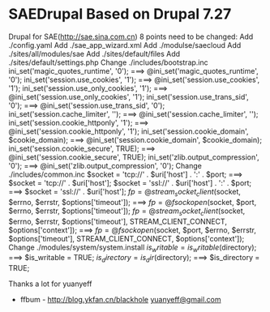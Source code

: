 SAEDrupal Based on Drupal 7.27
=========

Drupal for SAE(http://sae.sina.com.cn)
8 points need to be changed:
    Add ./config.yaml
    Add ./sae_app_wizard.xml
    Add ./modulse/saecloud
    Add ./sites/all/modules/sae
    Add ./sites/default/files
    Add ./sites/default/settings.php
    Change ./includes/bootstrap.inc
        ini_set('magic_quotes_runtime', '0'); ===> @ini_set('magic_quotes_runtime', '0');
        ini_set('session.use_cookies', '1'); ===> @ini_set('session.use_cookies', '1');
        ini_set('session.use_only_cookies', '1'); ===> @ini_set('session.use_only_cookies', '1');
        ini_set('session.use_trans_sid', '0'); ===> @ini_set('session.use_trans_sid', '0');
        ini_set('session.cache_limiter', ''); ===> @ini_set('session.cache_limiter', '');
        ini_set('session.cookie_httponly', '1'); ===> @ini_set('session.cookie_httponly', '1');
        ini_set('session.cookie_domain', $cookie_domain); ===> @ini_set('session.cookie_domain', $cookie_domain);
        ini_set('session.cookie_secure', TRUE); ===> @ini_set('session.cookie_secure', TRUE);
        ini_set('zlib.output_compression', '0'); ===> @ini_set('zlib.output_compression', '0');
    Change ./includes/common.inc
        $socket = 'tcp://' . $uri['host'] . ':' . $port; ===> $socket = 'tcp://' . $uri['host'];
        $socket = 'ssl://' . $uri['host'] . ':' . $port; ===> $socket = 'ssl://' . $uri['host'];
        $fp = @stream_socket_client($socket, $errno, $errstr, $options['timeout']); ===> $fp = @fsockopen($socket, $port, $errno, $errstr, $options['timeout']);
        $fp = @stream_socket_client($socket, $errno, $errstr, $options['timeout'], STREAM_CLIENT_CONNECT, $options['context']); ===> $fp = @fsockopen($socket, $port, $errno, $errstr, $options['timeout'], STREAM_CLIENT_CONNECT, $options['context']);
    Change ./modules/system/system.install
        $is_writable = is_writable($directory); ===> $is_writable = TRUE;
        $is_directory = is_dir($directory); ===> $is_directory = TRUE;

Thanks a lot for yuanyeff
* ffbum - http://blog.ykfan.cn/blackhole
  yuanyeff@gmail.com
